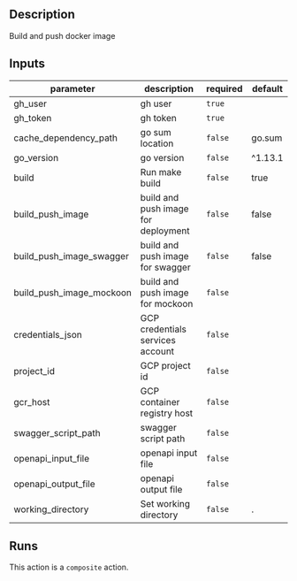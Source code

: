 <!-- action-docs-description -->
## Description

Build and push docker image
<!-- action-docs-description -->

<!-- action-docs-inputs -->
## Inputs

| parameter | description | required | default |
| --- | --- | --- | --- |
| gh_user | gh user | `true` |  |
| gh_token | gh token | `true` |  |
| cache_dependency_path | go sum location | `false` | go.sum |
| go_version | go version | `false` | ^1.13.1 |
| build | Run make build | `false` | true |
| build_push_image | build and push image for deployment | `false` | false |
| build_push_image_swagger | build and push image for swagger | `false` | false |
| build_push_image_mockoon | build and push image for mockoon | `false` |  |
| credentials_json | GCP credentials services account | `false` |  |
| project_id | GCP project id | `false` |  |
| gcr_host | GCP container registry host | `false` |  |
| swagger_script_path | swagger script path | `false` |  |
| openapi_input_file | openapi input file | `false` |  |
| openapi_output_file | openapi output file | `false` |  |
| working_directory | Set working directory | `false` | . |
<!-- action-docs-inputs -->

<!-- action-docs-outputs -->

<!-- action-docs-outputs -->

<!-- action-docs-runs -->
## Runs

This action is a `composite` action.
<!-- action-docs-runs -->
